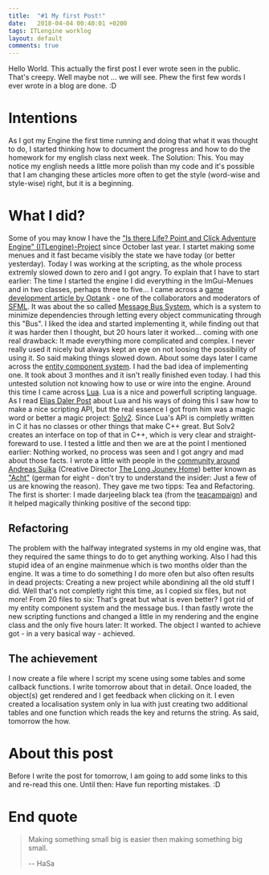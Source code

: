 ```yaml
---
title:  "#1 My first Post!"
date:   2018-04-04 00:40:01 +0200
tags: ITLengine worklog 
layout: default
comments: true
---
```


Hello World. This actually the first post I ever wrote seen in the public. That's creepy. Well maybe not ... we will see. Phew the first few words I ever wrote in a blog are done. :D

# Intentions #
As I got my Engine the first time running and doing that what it was thought to do, I started thinking how to document the progress and how to do the homework for my english class next week. The Solution: This. You may notice my english needs a little more polish than my code and it's possible that I am changing these articles more often to get the style (word-wise and style-wise) right, but it is a beginning.

# What I did? #
Some of you may know I have the ["Is there Life? Point and Click Adventure Engine" (ITLengine)-Project](https://github.com/HaSa1002/Is-there-Life-Point-and-Click-Adventure-Engine) since October last year. I startet making some menues and it fast became visibly the state we have today (or better yesterday). Today I was working at the scripting, as the whole process extremly slowed down to zero and I got angry. To explain that I have to start earlier: The time I started the engine I did everything in the ImGui-Menues and in two classes, perhaps three to five... I came across a [game development article by Optank](http://optank.org/game-development-design/) - one of the collaborators and moderators of [SFML](https://sfml-dev.org). It was about the so called [Message Bus System](http://optank.org/2013/04/02/game-development-design-3-message-bus/), which is a system to minimize dependencies through letting every object communicating through this "Bus". I liked the idea and started implementing it, while finding out that it was harder then I thought, but 20 hours later it worked... coming with one real drawback: It made everything more complicated and complex. I never really used it nicely but always kept an eye on not loosing the possibility of using it. So said making things slowed down. About some days later I came across the [entity component system](http://optank.org/2012/11/14/game-development-design-1-the-component-system/). I had the bad idea of implementing one. It took about 3 monthes and it isn't really finished even today. I had this untested solution not knowing how to use or wire into the engine. Around this time I came across [Lua](https://lua.org). Lua is a nice and powerfull scripting language. As I read [Elias Daler Post](https://eliasdaler.github.io/game-object-references/) about Lua and his ways of doing this I saw how to make a nice scripting API, but the real essence I got from him was a magic word or better a magic project: [Solv2](https://github.com/ThePhD/sol2). Since Lua's API is completly written in C it has no classes or other things that make C++ great. But Solv2 creates an interface on top of that in C++, which is very clear and straight-foreward to use. I tested a little and then we are at the point I mentioned earlier: Nothing worked, no process was seen and I got angry and mad about those facts. I wrote a little with people in the [community around Andreas Suika](https://discord.gg/acht) (Creative Director [The Long Jouney Home](http://tljhgame.com/)) better known as ["Acht"](https://discord.gg/acht) (german for eight - don't try to understand the insider: Just a few of us are knowing the reason). They gave me two tipps: Tea and Refactoring. The first is shorter: I made darjeeling black tea (from the [teacampaign](https://www.teacampaign.com/)) and it helped magically thinking positive of the second tipp:

## Refactoring ##
The problem with the halfway integrated systems in my old engine was, that they required the same things to do to get anything working. Also I had this stupid idea of an engine mainmenue which is two months older than the engine. It was a time to do something I do more ofen but also often results in dead projects: Creating a new project while abondining all the old stuff I did. Well that's not completly right this time, as I copied six files, but not more! From 20 files to six: That's great but what is even better? I got rid of my entity component system and the message bus. I than fastly wrote the new scripting functions and changed a little in my rendering and the engine class and the only five hours later: It worked. The object I wanted to achieve got - in a very basical way - achieved.

## The achievement ##
I now create a file where I script my scene using some tables and some callback functions. I write tomorrow about that in detail. Once loaded, the object(s) get rendered and I get feedback when clicking on it. I even created a localisation system only in lua with just creating two additional tables and one function which reads the key and returns the string. As said, tomorrow the how.

# About this post #
Before I write the post for tomorrow, I am going to add some links to this and re-read this one. Until then: Have fun reporting mistakes. :D

# End quote #
>Making something small big is easier then making something big small.
>
>-- HaSa
